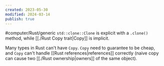 ```yaml
---
created: 2023-05-30
modified: 2024-03-14
publish: true
---
```


#computer/Rust/generic 
`std::clone::Clone` is explicit with a `.clone()` method, while [[./Rust Copy trait|Copy]] is implicit.

Many types in Rust can't have `Copy`. `Copy` need to guarantee to be cheap, and `Copy` can't handle [[Rust references|references]] correctly (naive copy can cause two [[./Rust ownership|owners]] of the same object).